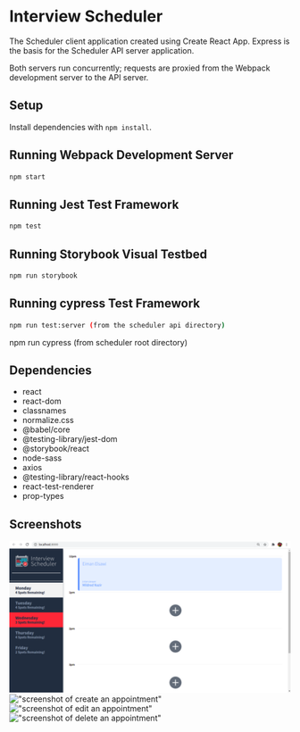 # Interview Scheduler
The Scheduler client application created using Create React App. Express is the basis for the Scheduler API server application.

Both servers run concurrently; requests are proxied from the Webpack development server to the API server.

## Setup

Install dependencies with `npm install`.

## Running Webpack Development Server

```sh
npm start
```

## Running Jest Test Framework

```sh
npm test
```

## Running Storybook Visual Testbed

```sh
npm run storybook
```

## Running cypress Test Framework

```sh
npm run test:server (from the scheduler api directory)
```
npm run cypress (from scheduler root directory)

## Dependencies

- react
- react-dom
- classnames
- normalize.css
- @babel/core
- @testing-library/jest-dom
- @storybook/react
- node-sass
- axios
- @testing-library/react-hooks
- react-test-renderer
- prop-types

## Screenshots

!["screenshot of scheduler home page"](https://github.com/imansawi/scheduler/blob/master/public/images/scheduler-home-page.png)
!["screenshot of create an appointment"](https://github.com/imansawi/scheduler/blob/master/public/images/create-appointment)
!["screenshot of edit an appointment"](https://github.com/imansawi/scheduler/blob/master/public/images/edit-appointment)
!["screenshot of delete an appointment"](https://github.com/imansawi/scheduler/blob/master/public/images/delete-appointment)